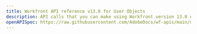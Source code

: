 ```yaml
---
title: Workfront API reference v13.0 for User Objects
description: API calls that you can make using Workfront version 13.0 APIs for Users.
openAPISpec: https://raw.githubusercontent.com/AdobeDocs/wf-apis/main/user_v13.json
---
```

